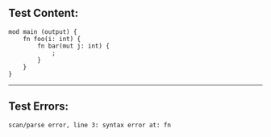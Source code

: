 
Test Content: 
-------------------------
```
mod main (output) {
    fn foo(i: int) {
        fn bar(mut j: int) {
            ;
        }
    }
}
```
------------------------

Test Errors:
-------------------------
```
scan/parse error, line 3: syntax error at: fn
```
